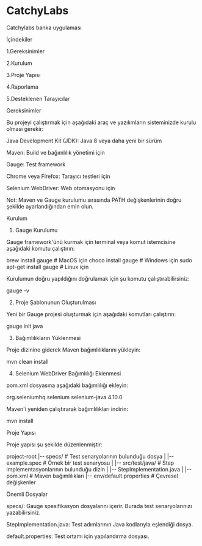 # CatchyLabs
Catchylabs banka uygulaması

İçindekiler

1.Gereksinimler

2.Kurulum

3.Proje Yapısı

4.Raporlama

5.Desteklenen Tarayıcılar


Gereksinimler

Bu projeyi çalıştırmak için aşağıdaki araç ve yazılımların sisteminizde kurulu olması gerekir:

Java Development Kit (JDK): Java 8 veya daha yeni bir sürüm

Maven: Build ve bağımlılık yönetimi için

Gauge: Test framework

Chrome veya Firefox: Tarayıcı testleri için

Selenium WebDriver: Web otomasyonu için

Not: Maven ve Gauge kurulumu sırasında PATH değişkenlerinin doğru şekilde ayarlandığından emin olun.


Kurulum

1. Gauge Kurulumu

Gauge framework'ünü kurmak için terminal veya komut istemcisine aşağıdaki komutu çalıştırın:

brew install gauge         # MacOS için
choco install gauge        # Windows için
sudo apt-get install gauge # Linux için

Kurulumun doğru yapıldığını doğrulamak için şu komutu çalıştırabilirsiniz:

gauge -v

2. Proje Şablonunun Oluşturulması

Yeni bir Gauge projesi oluşturmak için aşağıdaki komutları çalıştırın:

gauge init java

3. Bağımlılıkların Yüklenmesi

Proje dizinine giderek Maven bağımlılıklarını yükleyin:

mvn clean install

4. Selenium WebDriver Bağımlılığı Eklenmesi

pom.xml dosyasına aşağıdaki bağımlılığı ekleyin:

<dependency>
    <groupId>org.seleniumhq.selenium</groupId>
    <artifactId>selenium-java</artifactId>
    <version>4.10.0</version>
</dependency>

Maven'i yeniden çalıştırarak bağımlılıkları indirin:

mvn install

Proje Yapısı

Proje yapısı şu şekilde düzenlenmiştir:

project-root
|-- specs/                 # Test senaryolarının bulunduğu dosya
|   |-- example.spec       # Örnek bir test senaryosu
|
|-- src/test/java/         # Step implementasyonlarının bulunduğu dizin
|   |-- StepImplementation.java
|
|-- pom.xml                # Maven bağımlılıkları
|-- env/default.properties # Çevresel değişkenler

Önemli Dosyalar

specs/: Gauge spesifikasyon dosyalarını içerir. Burada test senaryolarınızı yazabilirsiniz.

StepImplementation.java: Test adımlarının Java kodlarıyla eşlendiği dosya.

default.properties: Test ortamı için yapılandırma dosyası.

